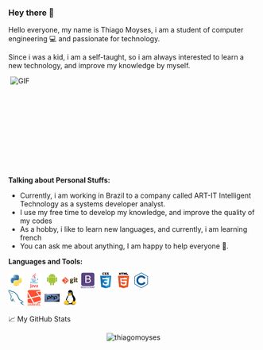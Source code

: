 ### Hey there 👋

Hello everyone, my name is Thiago Moyses, i am a student of computer engineering 💻 and passionate for technology.<br />

Since i was a kid, i am a self-taught, so i am always interested to learn a new technology, and improve my knowledge by myself.<br />

  <img align="right" alt="GIF" src="https://media.giphy.com/media/349qKnoIBHK1i/giphy.gif" width="500" height="200" />
  
**Talking about Personal Stuffs:**

- Currently, i am working in Brazil to a company called ART-IT Intelligent Technology as a systems developer analyst.
- I use my free time to develop my knowledge, and improve the quality of my codes
- As a hobby, i like to learn new languages, and currently, i am learning french 
- You can ask me about anything, I am happy to help everyone 💬.

**Languages and Tools:**  

<code><img height="32" src="https://raw.githubusercontent.com/github/explore/80688e429a7d4ef2fca1e82350fe8e3517d3494d/topics/python/python.png"></code>
<code><img height="32" src="https://github.com/thiagomoyses/thiagomoyses/blob/main/java-original-wordmark.svg"></code>
<code><img height="32" src="https://github.com/thiagomoyses/thiagomoyses/blob/main/android-original-wordmark.svg"></code>
<code><img height="32" src="https://raw.githubusercontent.com/github/explore/80688e429a7d4ef2fca1e82350fe8e3517d3494d/topics/git/git.png"></code>
<code><img height="32" src="https://github.com/thiagomoyses/thiagomoyses/blob/main/bootstrap-plain-wordmark.svg"></code>
<code><img height="32" src="https://github.com/thiagomoyses/thiagomoyses/blob/main/css3-original-wordmark.svg"></code>
<code><img height="32" src="https://github.com/thiagomoyses/thiagomoyses/blob/main/html5-original-wordmark.svg"></code>
<code><img height="32" src="https://github.com/thiagomoyses/thiagomoyses/blob/main/c-line.svg"></code><br>
<code><img height="32" src="https://github.com/thiagomoyses/thiagomoyses/blob/main/mysql-plain.svg"></code>
<code><img height="32" src="https://github.com/thiagomoyses/thiagomoyses/blob/main/laravel-plain-wordmark.svg"></code>
<code><img height="32" src="https://github.com/thiagomoyses/thiagomoyses/blob/main/php-original.svg"></code>
<code><img height="32" src="https://github.com/thiagomoyses/thiagomoyses/blob/main/linux-original.svg"></code>


📈 My GitHub Stats

<p align="center"> <img src="https://github-readme-stats.vercel.app/api?username=thiagomoyses&show_icons=true&theme=dracula" alt="thiagomoyses" />

